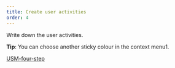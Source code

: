 ```yaml
---
title: Create user activities
order: 4
---
```


Write down the user activities.

**Tip**: You can choose another sticky colour in the context menu1.

[USM-four-step](howTo:USM-four-step)


